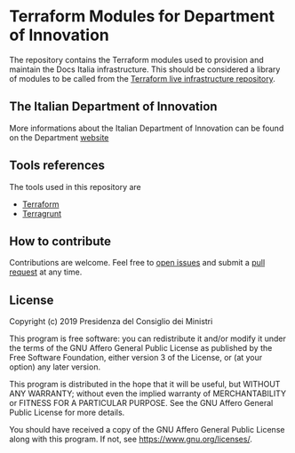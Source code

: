 # Terraform Modules for Department of Innovation

The repository contains the Terraform modules used to provision and maintain the Docs Italia infrastructure. This should be considered a library of modules to be called from the [Terraform live infrastructure repository](https://github.com/teamdigitale/dpt-services-infra-tf-live).

## The Italian Department of Innovation

More informations about the Italian Department of Innovation can be found on the Department [website](https://innovazione.gov.it/)

## Tools references

The tools used in this repository are

* [Terraform](https://www.terraform.io/)
* [Terragrunt](https://github.com/gruntwork-io/terragrunt)

## How to contribute

Contributions are welcome. Feel free to [open issues](../../issues) and submit a [pull request](../../pulls) at any time.

## License

Copyright (c) 2019 Presidenza del Consiglio dei Ministri

This program is free software: you can redistribute it and/or modify it under the terms of the GNU Affero General Public License as published by the Free Software Foundation, either version 3 of the License, or (at your option) any later version.

This program is distributed in the hope that it will be useful, but WITHOUT ANY WARRANTY; without even the implied warranty of MERCHANTABILITY or FITNESS FOR A PARTICULAR PURPOSE. See the GNU Affero General Public License for more details.

You should have received a copy of the GNU Affero General Public License along with this program.  If not, see <https://www.gnu.org/licenses/>.

